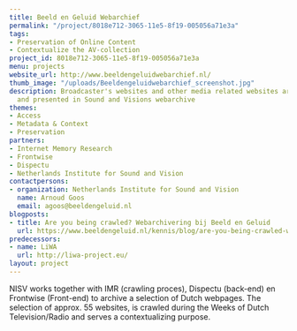 ```yaml
---
title: Beeld en Geluid Webarchief
permalink: "/project/8018e712-3065-11e5-8f19-005056a71e3a"
tags:
- Preservation of Online Content
- Contextualize the AV-collection
project_id: 8018e712-3065-11e5-8f19-005056a71e3a
menu: projects
website_url: http://www.beeldengeluidwebarchief.nl/
thumb_image: "/uploads/Beeldengeluidwebarchief_screenshot.jpg"
description: Broadcaster's websites and other media related websites are archived
  and presented in Sound and Visions webarchive
themes:
- Access
- Metadata & Context
- Preservation
partners:
- Internet Memory Research
- Frontwise
- Dispectu
- Netherlands Institute for Sound and Vision
contactpersons:
- organization: Netherlands Institute for Sound and Vision
  name: Arnoud Goos
  email: agoos@beeldengeluid.nl
blogposts:
- title: Are you being crawled? Webarchivering bij Beeld en Geluid
  url: https://www.beeldengeluid.nl/kennis/blog/are-you-being-crawled-webarchivering-bij-beeld-en-geluid
predecessors:
- name: LiWA
  url: http://liwa-project.eu/
layout: project
---
```


NISV works together with IMR (crawling proces), Dispectu (back-end) en Frontwise (Front-end) to archive a selection of Dutch webpages. The selection of approx. 55 websites, is crawled during the Weeks of Dutch Television/Radio and serves a contextualizing purpose.
